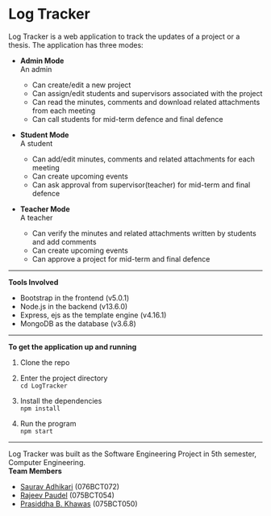 
# Log Tracker

Log Tracker is a web application to track the updates of a project or a thesis. The application has three modes:
* **Admin Mode**   
An admin 
	* Can create/edit a new project
	* Can assign/edit students and supervisors associated with the project
	* Can read the minutes, comments and download related attachments from each meeting  
	* Can call students for mid-term defence and final defence
* **Student Mode**   
A student
    * Can add/edit minutes, comments and related attachments for each meeting
    * Can create upcoming events 
    * Can ask approval from supervisor(teacher) for mid-term and final defence

* **Teacher Mode**   
A teacher
	* Can verify the minutes and related attachments written by students and add comments
	* Can create upcoming events 
	* Can approve a project for mid-term and final defence  

----
**Tools Involved**   
* Bootstrap in the frontend (v5.0.1)
* Node.js in the backend (v13.6.0)
* Express, ejs as the template engine (v4.16.1)
* MongoDB as the database (v3.6.8)

----
**To get the application up and running**   
1. Clone the repo    

2. Enter the project directory    
`cd LogTracker`

3. Install the dependencies    
`npm install`

4. Run the program    
`npm start`

----

Log Tracker was built as the Software Engineering Project in 5th semester, Computer Engineering.  
**Team Members**    
* [Saurav Adhikari](https://github.com/ersauravadhikari) (076BCT072)
* [Rajeev Paudel](https://github.com/) (075BCT054)
* [Prasiddha B. Khawas](https://github.com/) (075BCT050)
 
